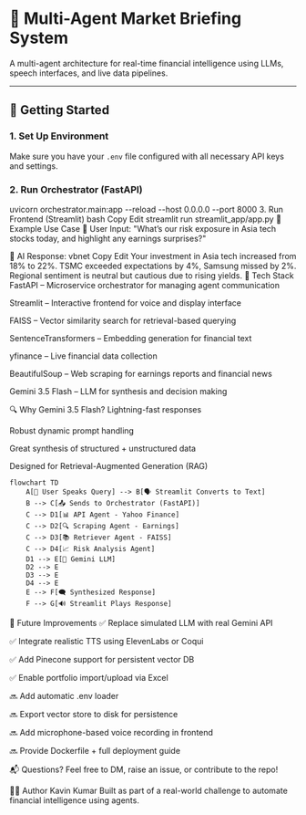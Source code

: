 # 🧠 Multi-Agent Market Briefing System

A multi-agent architecture for real-time financial intelligence using LLMs, speech interfaces, and live data pipelines.

---

## 🚀 Getting Started

### 1. Set Up Environment
Make sure you have your `.env` file configured with all necessary API keys and settings.

### 2. Run Orchestrator (FastAPI)

uvicorn orchestrator.main:app --reload --host 0.0.0.0 --port 8000
3. Run Frontend (Streamlit)
bash
Copy
Edit
streamlit run streamlit_app/app.py
🧪 Example Use Case
👤 User Input:
"What’s our risk exposure in Asia tech stocks today, and highlight any earnings surprises?"

🤖 AI Response:
vbnet
Copy
Edit
Your investment in Asia tech increased from 18% to 22%. 
TSMC exceeded expectations by 4%, Samsung missed by 2%. 
Regional sentiment is neutral but cautious due to rising yields.
🧰 Tech Stack
FastAPI – Microservice orchestrator for managing agent communication

Streamlit – Interactive frontend for voice and display interface

FAISS – Vector similarity search for retrieval-based querying

SentenceTransformers – Embedding generation for financial text

yfinance – Live financial data collection

BeautifulSoup – Web scraping for earnings reports and financial news

Gemini 3.5 Flash – LLM for synthesis and decision making

🔍 Why Gemini 3.5 Flash?
Lightning-fast responses

Robust dynamic prompt handling

Great synthesis of structured + unstructured data

Designed for Retrieval-Augmented Generation (RAG)

```mermaid
flowchart TD
    A[🎤 User Speaks Query] --> B[🗣️ Streamlit Converts to Text]
    B --> C[📤 Sends to Orchestrator (FastAPI)]
    C --> D1[📊 API Agent - Yahoo Finance]
    C --> D2[🔍 Scraping Agent - Earnings]
    C --> D3[📚 Retriever Agent - FAISS]
    C --> D4[📈 Risk Analysis Agent]
    D1 --> E[🧠 Gemini LLM]
    D2 --> E
    D3 --> E
    D4 --> E
    E --> F[🗨️ Synthesized Response]
    F --> G[🔊 Streamlit Plays Response]

```

🚧 Future Improvements
✅ Replace simulated LLM with real Gemini API

✅ Integrate realistic TTS using ElevenLabs or Coqui

✅ Add Pinecone support for persistent vector DB

✅ Enable portfolio import/upload via Excel

🔜 Add automatic .env loader

🔜 Export vector store to disk for persistence

🔜 Add microphone-based voice recording in frontend

🔜 Provide Dockerfile + full deployment guide

📬 Questions?
Feel free to DM, raise an issue, or contribute to the repo!

👨‍💻 Author
Kavin Kumar
Built as part of a real-world challenge to automate financial intelligence using agents.
